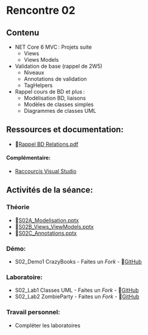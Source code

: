 # Rencontre 02

## Contenu
- NET Core 6 MVC : Projets suite 
  - Views 
  - Views Models 
- Validation de base (rappel de 2W5) 
  - Niveaux 
  - Annotations de validation 
  - TagHelpers 
- Rappel cours de BD et plus : 
  - Modélisation BD, liaisons 
  - Modèles de classes simples  
  - Diagrammes de classes UML

## Ressources et documentation: 
- 🔗[Rappel BD Relations.pdf](https://cegepedouardmontpetit-my.sharepoint.com/:b:/r/personal/valerie_turgeon_cegepmontpetit_ca/Documents/420_3W6_SITE/Rappel_BD_Relations.pdf?csf=1&web=1&e=3QokeE)
 
#### Complémentaire: 
- [Raccourcis Visual Studio](https://cegepedouardmontpetit-my.sharepoint.com/:b:/r/personal/valerie_turgeon_cegepmontpetit_ca/Documents/420_3W6_SITE/keyboard-shortcutsVisualStudio.pdf?csf=1&web=1&e=R3pSMa)

## Activités de la séance: 
### Théorie
- 🔗[S02A_Modelisation.pptx](https://cegepedouardmontpetit-my.sharepoint.com/:p:/r/personal/valerie_turgeon_cegepmontpetit_ca/Documents/420_3W6_SITE/E24_PowerPoints/S02A_Modelisation.pptx?d=wd0ae601f55c04b8e95ff725690247404&csf=1&web=1&e=aIZKT5)
- 🔗[S02B_Views_ViewModels.pptx](https://cegepedouardmontpetit-my.sharepoint.com/:p:/r/personal/valerie_turgeon_cegepmontpetit_ca/Documents/420_3W6_SITE/E24_PowerPoints/S02B_Views_ViewModels.pptx?d=wc999ac8d3c9f4c6eba151057fbb1cb9c&csf=1&web=1&e=TbvIDz)
- 🔗[S02C_Annotations.pptx](https://cegepedouardmontpetit-my.sharepoint.com/:p:/r/personal/valerie_turgeon_cegepmontpetit_ca/Documents/420_3W6_SITE/E24_PowerPoints/S02C_Annotations.pptx?d=w0dc78a8e01a443e5a954fb12c7c3f470&csf=1&web=1&e=2Fh8S3)

### Démo:
- S02_Demo1 CrazyBooks - Faites un *Fork* - 🔗[GitHub](https://github.com/ProgWebTransFC/E24_S02_Demo1)

### Laboratoire:
- S02_Lab1 Classes UML - Faites un *Fork* - 🔗[GitHub](https://github.com/ProgWebTransFC/E24_S02_Lab1)
- S02_Lab2 ZombieParty - Faites un *Fork* - 🔗[GitHub](https://github.com/ProgWebTransFC/E24_S02_Lab2)

### Travail personnel: 
- Compléter les laboratoires
